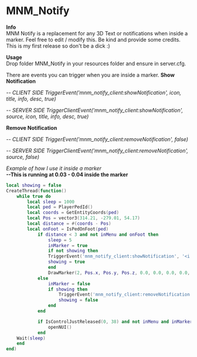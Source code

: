 # MNM_Notify

<b>Info</b><br>
MNM Notify is a replacement for any 3D Text or notifications when inside a marker.
Feel free to edit / modify this. Be kind and provide some credits.
This is my first release so don't be a dick :)

<b>Usage</b><br>
Drop folder MNM_Notify in your resources folder and ensure in server.cfg.

There are events you can trigger when you are inside a marker.
<b>Show Notification</b>

  <i>-- CLIENT SIDE
  TriggerEvent('mnm_notify_client:showNotification', icon, title, info, desc, true)
  
  -- SERVER SIDE
  TriggerClientEvent('mnm_notify_client:showNotification', source, icon, title, info, desc, true)</i>

<b>Remove Notification</b>

  <i>-- CLIENT SIDE
  TriggerEvent('mnm_notify_client:removeNotification', false)
  
  -- SERVER SIDE
  TriggerClientEvent('mnm_notify_client:removeNotification', source, false)</i>
  
<i>Example of how I use it inside a marker</i><br>
<b>--This is running at 0.03 - 0.04 inside the marker</b>

```lua
local showing = false
CreateThread(function()
	while true do
		local sleep = 1000
		local ped = PlayerPedId()
		local coords = GetEntityCoords(ped)
		local Pos = vector3(314.21, -279.01, 54.17)
		local distance = #(coords - Pos)
		local onFoot = IsPedOnFoot(ped)
			if distance < 3 and not inMenu and onFoot then
				sleep = 5
				inMarker = true
				if not showing then
				TriggerEvent('mnm_notify_client:showNotification', '<i class="fas fa-university"></i>', 'BANK INTERACTIONS', 'PRESS  <span style="color: green;">[E]</span> TO OPEN BANK MENU', 'Los Santos Fleeca Bank', true)
				showing = true
				end
				DrawMarker(2, Pos.x, Pos.y, Pos.z, 0.0, 0.0, 0.0, 0.0, 0.0, 0.0, 0.3, 0.3, 0.1, 255, 255, 255, 255, 0, 0, 0, 1, 0, 0, 0)
			else
				inMarker = false
				if showing then
					TriggerEvent('mnm_notify_client:removeNotification', false)
					showing = false
				end
			end

			if IsControlJustReleased(0, 38) and not inMenu and inMarker then
				openNUI()
			end
	Wait(sleep)
	end
end)
``` 


